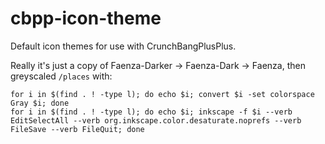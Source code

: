 # cbpp-icon-theme
Default icon themes for use with CrunchBangPlusPlus.

Really it's just a copy of Faenza-Darker -> Faenza-Dark -> Faenza, then
greyscaled `/places` with:

```
for i in $(find . ! -type l); do echo $i; convert $i -set colorspace Gray $i; done
for i in $(find . ! -type l); do echo $i; inkscape -f $i --verb EditSelectAll --verb org.inkscape.color.desaturate.noprefs --verb FileSave --verb FileQuit; done
```
